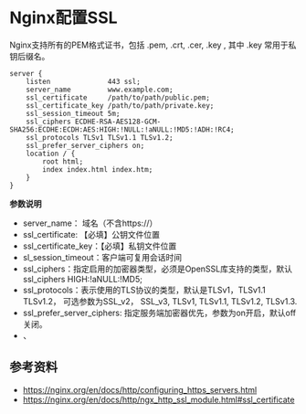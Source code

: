 # Nginx配置SSL

Nginx支持所有的PEM格式证书，包括 .pem, .crt, .cer,  .key , 其中 .key 常用于私钥后缀名。 

```nginx
server {
    listen              443 ssl;
    server_name         www.example.com;
    ssl_certificate     /path/to/path/public.pem;
    ssl_certificate_key /path/to/path/private.key;
    ssl_session_timeout 5m;
    ssl_ciphers ECDHE-RSA-AES128-GCM-SHA256:ECDHE:ECDH:AES:HIGH:!NULL:!aNULL:!MD5:!ADH:!RC4;
    ssl_protocols TLSv1 TLSv1.1 TLSv1.2;
    ssl_prefer_server_ciphers on;
    location / {
        root html;
        index index.html index.htm;
    }
}
```

**参数说明**

* server_name： 域名（不含https://）
* ssl_certificate: 【必填】公钥文件位置
* ssl_certificate_key：【必填】私钥文件位置
* sl_session_timeout：客户端可复用会话时间
* ssl_ciphers：指定启用的加密器类型，必须是OpenSSL库支持的类型，默认 ssl_ciphers HIGH:!aNULL:!MD5;
* ssl_protocols：表示使用的TLS协议的类型，默认是TLSv1，TLSv1.1 TLSv1.2， 可选参数为SSL_v2， SSL_v3, TLSv1, TLSv1.1, TLSv1.2, TLSv1.3.
* ssl_prefer_server_ciphers:  指定服务端加密器优先，参数为on开启，默认off关闭。 
* 、







## 参考资料

- https://nginx.org/en/docs/http/configuring_https_servers.html
- https://nginx.org/en/docs/http/ngx_http_ssl_module.html#ssl_certificate

